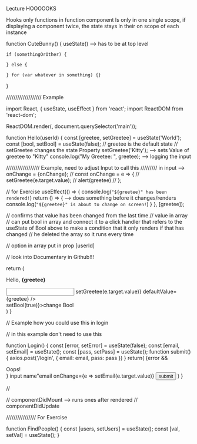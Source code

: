 Lecture HOOOOOKS

Hooks only functions in function component
Is only in one single scope, if displaying a component twice, the state stays in their on scope of each instance

function CuteBunny() {
useState() --> has to be at top level

    if (somethingOrOther) {

    } else {

    } for (var whatever in something) {}

}

/////////////////// Example

import React, { useState, useEffect } from 'react';
import ReactDOM from 'react-dom';

ReactDOM.render(<Hello />, document.querySelector('main'));

function Hello(userId) {
const [greetee, setGreetee] = useState('World');
const [bool, setBool] = useState(false);
// greetee is the default state
// setGreetee changes the state Property
setGreetee('Kitty'); --> sets Value of greetee to "Kitty"
console.log("My Greetee: ", greetee); --> logging the input

////////////////// Example, need to adjust Input to call this
///////// in input --> onChange = {onChange};
// const onChange = e => {
// setGreetee(e.target.value);
// alert(greetee)
// };

// for Exercise
useEffect(() => {
console.log(`"${greetee}" has been rendered!`)
return () => { --> does something before it changes/renders
console.log(`"${greetee}" is about to change on screen!`)
}
}, [greetee]);

// confirms that value has been changed from the last time // value in array
// can put bool in array and connect it to a click handler that refers to the useState of Bool above to make a condition that it only renders if that has changed
// he deleted the array so it runs every time

// option in array put in prop [userId]

// look into Documentary in Github!!!

return (

<div>
<p>
Hello, <strong>{greetee}</strong>
</p>
<input onChange= {e => setGreetee(e.target.value)} defaultValue={greetee} />
<div onClick= {e => setBool(true)}>change Bool </div>
</div>
)
}

// Example how you could use this in login

// in this example don't need to use this

function Login() {
const [error, setError] = useState(false);
const [email, setEmail] = useState();
const [pass, setPass] = useState();
function submit() {
axios.post('/login', {
email: email,
pass: pass
})
}
return(
{error && <div>Oops!</div>}
input name"email onChange={e => setEmail(e.target.value)}
<button onClick={submit}>submit</button>
)
}

//

// componentDidMount --> runs ones after rendered
// componentDidUpdate

//////////////// For Exercise

function FindPeople() {
const [users, setUsers] = useState();
const [val, setVal] = useState();
}
